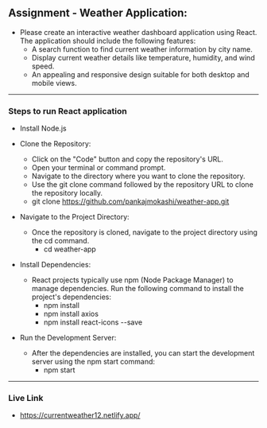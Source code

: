 ## Assignment - Weather Application:
- Please create an interactive weather dashboard application using React. The application should include the following features:
    - A search function to find current weather information by city name.
    - Display current weather details like temperature, humidity, and wind speed.
    - An appealing and responsive design suitable for both desktop and mobile views.

---

### Steps to run React application

- Install Node.js
- Clone the Repository:
    - Click on the "Code" button and copy the repository's URL.
    - Open your terminal or command prompt.
    - Navigate to the directory where you want to clone the repository.
    - Use the git clone command followed by the repository URL to clone the repository locally.
  	- git clone https://github.com/pankajmokashi/weather-app.git

- Navigate to the Project Directory:
    - Once the repository is cloned, navigate to the project directory using the cd command.
      	- cd weather-app

- Install Dependencies:
    - React projects typically use npm (Node Package Manager) to manage dependencies. Run the following command to install the project's dependencies:
      	- npm install
      	- npm install axios
      	- npm install react-icons --save

- Run the Development Server:
    - After the dependencies are installed, you can start the development server using the npm start command:
      	- npm start

---

### Live Link
- https://currentweather12.netlify.app/
